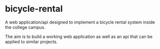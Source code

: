 # bicycle-rental
A web application/api designed to implement a bicycle rental system inside the college campus. 

The aim is to build a working web application as well as an api that can be applied to similar projects.